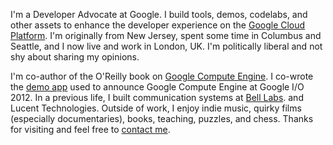 I'm a Developer Advocate at Google. I build tools, demos, codelabs, 
and other assets to enhance the developer experience on the 
[Google Cloud Platform](https://cloud.google.com).
I'm originally from New Jersey, spent some time in Columbus and 
Seattle, and I now live and work in London, UK. I'm politically liberal
and not shy about sharing my opinions.

I'm co-author of the O'Reilly book on
[Google Compute Engine](https://bit.ly/gce-book).
I co-wrote the 
[demo app](https://www.youtube.com/watch?v=tPtJd6AzU8c&feature=youtu.be&t=39m19s)
used to announce Google Compute Engine at Google I/O 2012. In a previous life,
I built communication systems at
[Bell Labs](https://en.wikipedia.org/wiki/Bell_Labs).
and Lucent Technologies.
Outside of work, I enjoy indie music, quirky films
(especially documentaries), books, teaching, puzzles,
and chess. Thanks for visiting and feel free 
to [contact me](mailto:mco@google.com).
